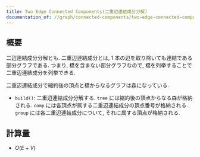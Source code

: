 ```yaml
---
title: Two Edge Connected Components(二重辺連結成分分解)
documentation_of: //graph/connected-components/two-edge-connected-components.hpp
---
```


## 概要

二辺連結成分分解とも. 二重辺連結成分とは, $1$ 本の辺を取り除いても連結である部分グラフである. つまり, 橋を含まない部分グラフなので, 橋を列挙することで二重辺連結成分を列挙できる.

二重辺連結成分で縮約後の頂点と橋からなるグラフは森になっている.


* `build()`: 二重辺連結成分分解する. `tree` には縮約後の頂点からなる森が格納される. `comp` には各頂点が属する二重辺連結成分の頂点番号が格納される. `group` には各二重辺連結成分について, それに属する頂点が格納される.

## 計算量

* $O(E + V)$
